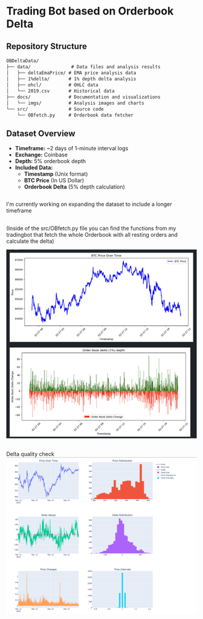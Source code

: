 # Trading Bot based on Orderbook Delta 

## Repository Structure
```
OBDeltaData/
├── data/               # Data files and analysis results
│   ├── deltaEmaPrice/ # EMA price analysis data
│   ├── 1%delta/       # 1% depth delta analysis
│   ├── ohcl/          # OHLC data
│   └── 2019.csv       # Historical data
├── docs/              # Documentation and visualizations
│   └── imgs/          # Analysis images and charts
└── src/               # Source code
    └── OBfetch.py     # Orderbook data fetcher
```

## Dataset Overview

- **Timeframe:** ~2 days of 1-minute interval logs
- **Exchange:** Coinbase
- **Depth:** 5% orderbook depth
- **Included Data:**
  - **Timestamp** (Unix format)
  - **BTC Price** (In US Dollar)
  - **Orderbook Delta** (5% depth calculation)

## 

I'm currently working on expanding the dataset to include a longer timeframe 


##

(Inside of the src/OBfetch.py file you can find the functions from my tradingbot that fetch the whole Orderbook with all resting orders and calculate the delta) 


![Dat preview](https://github.com/AJslashTracey/OBDeltaData/blob/main/docs/imgs/Screenshot%202025-02-27%20at%2020.14.00.png)



##
Delta quality check 
![Data](https://github.com/AJslashTracey/OBDeltaData/blob/main/docs/imgs/Screenshot%202025-03-15%20at%2019.29.28.png)

